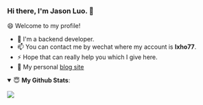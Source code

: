 ### Hi there, I'm Jason Luo. 👋

<!--
**isoulgh/isoulgh** is a ✨ _special_ ✨ repository because its `README.md` (this file) appears on your GitHub profile.

Here are some ideas to get you started:

- 🔭 I’m currently working on ...
- 🌱 I’m currently learning ...
- 👯 I’m looking to collaborate on ...
- 🤔 I’m looking for help with ...
- 💬 Ask me about ...
- 📫 How to reach me: ...
- 😄 Pronouns: ...
- ⚡ Fun fact: ...
-->
😄 Welcome to my profile!

- 🔭 I'm a backend developer.
- 📫 You can contact me by wechat where my account is **lxho77**.
- ⚡  Hope that can really help you which I give here.
- 👋 My personal [blog site](https://www.baidu.com)

<details open>
  <summary> 😇 <b>My Github Stats</b>: </summary>
  <br>
  <img src="https://github-readme-stats.vercel.app/api?username=isoulgh&show_icons=true&icon_color=CE1D2D&text_color=718096&bg_color=ffffff&hide_title=true&hide_border=true"/>
</details>

